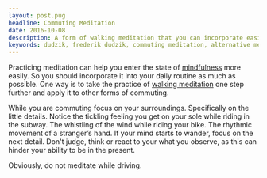 ```yaml
---
layout: post.pug
headline: Commuting Meditation
date: 2016-10-08
description: A form of walking meditation that you can incorporate easily into your daily life.
keywords: dudzik, frederik dudzik, commuting meditation, alternative meditation practice, walking meditation
---
```

Practicing meditation can help you enter the state of [mindfulness](/digress-into-minimalism/mindfulness) more easily. So you should incorporate it into your daily routine as much as possible. One way is to take the practice of [walking meditation](http://www.wildmind.org/walking/overview) one step further and apply it to other forms of commuting.

While you are commuting focus on your surroundings. Specifically on the little details. Notice the tickling feeling you get on your sole while riding in the subway. The whistling of the wind while riding your bike. The rhythmic movement of a stranger’s hand. If your mind starts to wander, focus on the next detail. Don't judge, think or react to your what you observe, as this can hinder your ability to be in the present. 

Obviously, do not meditate while driving.
